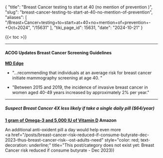 {
  "title": "Breast Cancer testing to start at 40 (no mention of prevention )",
  "slug": "breast-cancer-testing-to-start-at-40-no-mention-of-prevention",
  "aliases": [
    "/Breast+Cancer+testing+to+start+at+40+no+mention+of+prevention+-+Oct+2024",
    "/15631"
  ],
  "tiki_page_id": 15631,
  "date": "2024-10-21"
}

{{< toc >}}

---

#### ACOG Updates Breast Cancer Screening Guidelines

 **[MD Edge](https://www.mdedge.com/obgyn/article/271237/breast-cancer/acog-updates-breast-cancer-screening-guidelines?ecd=WNL_EVE_241021_mdedge&uac=138704MX&sso=true)** 

* "...recommending that individuals at an average risk for breast cancer initiate mammography screening at age 40. "

* "Between 2015 and 2019, the incidence of invasive breast cancer in women aged 40-49 years increased by approximately 2% per year."

---

##### Suspect Breast Cancer 4X less likely if take a single daily pill ($64/year)

 **[1 gram of Omega-3 and 5,000 IU of Vitamin D](https://www.amazon.com/gp/product/B08T8K9NHC/ref=ppx_yo_dt_b_search_asin_title?ie=UTF8&psc=1?tag=vdw-20%20) Amazon** 

An additional anti-oxident pill a day would help even more   
<a href="/posts/breast-cancer-risk-reduced-if-consume-butyrate-dec-2023-thus-breast-cancer-risk--ost-adults-need" style="color: red; text-decoration: underline;" title="This post/category does not exist yet: Breast Cancer risk reduced if consume butyrate - Dec 2023))